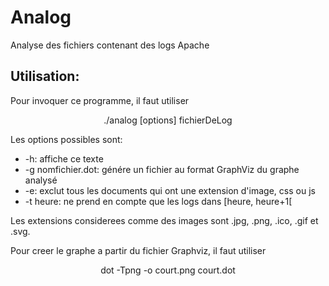  # Analog
Analyse des fichiers contenant des logs Apache

 ## Utilisation:
 Pour invoquer ce programme, il faut utiliser
 
 <center>
 ./analog [options] fichierDeLog
 </center>
 
 Les options possibles sont:
- -h: affiche ce texte
- -g nomfichier.dot: génére un fichier au format GraphViz du graphe analysé
- -e: exclut tous les documents qui ont une extension d'image, css ou js
- -t heure: ne prend en compte que les logs dans [heure, heure+1[

Les extensions considerees comme des images sont .jpg, .png, .ico, .gif et .svg.

Pour creer le graphe a partir du fichier Graphviz, il faut utiliser
<center> dot -Tpng -o court.png court.dot </center> 
